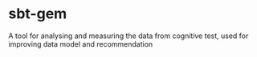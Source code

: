 # sbt-gem
A tool for analysing and measuring the data from cognitive test, used for improving data model and recommendation
